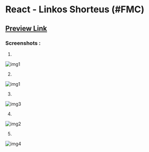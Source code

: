 # React - Linkos Shorteus (#FMC)

## [Preview Link](https://react-shorteus.vercel.app/)

### Screenshots :

1.

![img1](src/assets/design/1.png)

2.

![img1](src/assets/design/5.png)

3.

![img3](src/assets/design/2.png)

4.

![img2](src/assets/design/3.png)

5.

![img4](src/assets/design/4.png)
